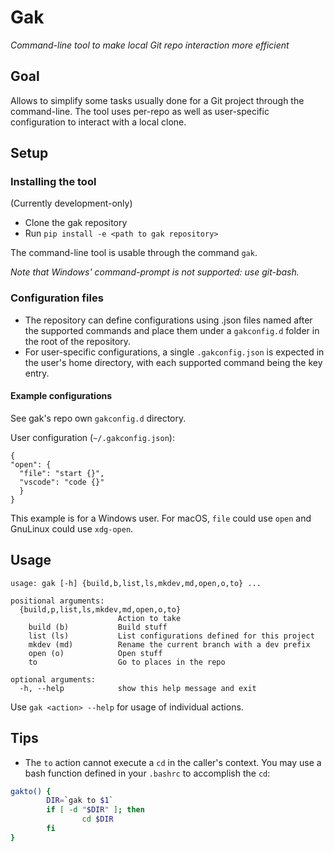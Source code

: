 # Gak
*Command-line tool to make local Git repo interaction more efficient*

## Goal
Allows to simplify some tasks usually done for a Git project through the command-line.
The tool uses per-repo as well as user-specific configuration to interact with a local clone.

## Setup
### Installing the tool
(Currently development-only)

* Clone the gak repository
* Run `pip install -e <path to gak repository>`

The command-line tool is usable through the command `gak`.

*Note that Windows' command-prompt is not supported: use git-bash.*

### Configuration files
* The repository can define configurations using .json files named after the supported commands and place them under a `gakconfig.d` folder in the root of the repository.
* For user-specific configurations, a single `.gakconfig.json` is expected in the user's home directory, with each supported command being the key entry. 

#### Example configurations
See gak's repo own `gakconfig.d` directory.

User configuration (`~/.gakconfig.json`):
```
{
"open": {
  "file": "start {}",
  "vscode": "code {}"
  }
}
```
This example is for a Windows user. For macOS, `file` could use `open` and GnuLinux could use `xdg-open`.

## Usage
```
usage: gak [-h] {build,b,list,ls,mkdev,md,open,o,to} ...

positional arguments:
  {build,p,list,ls,mkdev,md,open,o,to}
                        Action to take
    build (b)           Build stuff
    list (ls)           List configurations defined for this project
    mkdev (md)          Rename the current branch with a dev prefix
    open (o)            Open stuff
    to                  Go to places in the repo

optional arguments:
  -h, --help            show this help message and exit
```

Use `gak <action> --help` for usage of individual actions.

## Tips
* The `to` action cannot execute a `cd` in the caller's context. You may use a bash function defined in your `.bashrc` to accomplish the `cd`:
```bash
gakto() {
        DIR=`gak to $1`
        if [ -d "$DIR" ]; then
                cd $DIR
        fi
}
```

